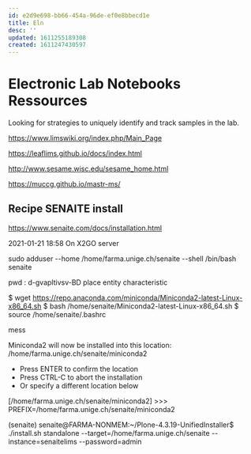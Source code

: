 ```yaml
---
id: e2d9e698-bb66-454a-96de-ef0e8bbecd1e
title: Eln
desc: ''
updated: 1611255189308
created: 1611247430597
---
```


# Electronic Lab Notebooks Ressources

Looking for strategies to uniquely identify and track samples in the lab.


https://www.limswiki.org/index.php/Main_Page


https://leaflims.github.io/docs/index.html

http://www.sesame.wisc.edu/sesame_home.html

https://muccg.github.io/mastr-ms/



## Recipe SENAITE install

https://www.senaite.com/docs/installation.html

2021-01-21 18:58
On  X2GO server

sudo adduser --home /home/farma.unige.ch/senaite --shell /bin/bash senaite

pwd : d-gvapltivsv-BD place entity characteristic 

$ wget https://repo.anaconda.com/miniconda/Miniconda2-latest-Linux-x86_64.sh
$ bash /home/senaite/Miniconda2-latest-Linux-x86_64.sh
$ source /home/senaite/.bashrc

mess 

Miniconda2 will now be installed into this location:
/home/farma.unige.ch/senaite/miniconda2

  - Press ENTER to confirm the location
  - Press CTRL-C to abort the installation
  - Or specify a different location below

[/home/farma.unige.ch/senaite/miniconda2] >>> 
PREFIX=/home/farma.unige.ch/senaite/miniconda2


(senaite) senaite@FARMA-NONMEM:~/Plone-4.3.19-UnifiedInstaller$ ./install.sh standalone --target=/home/farma.unige.ch/senaite --instance=senaitelims --password=admin



